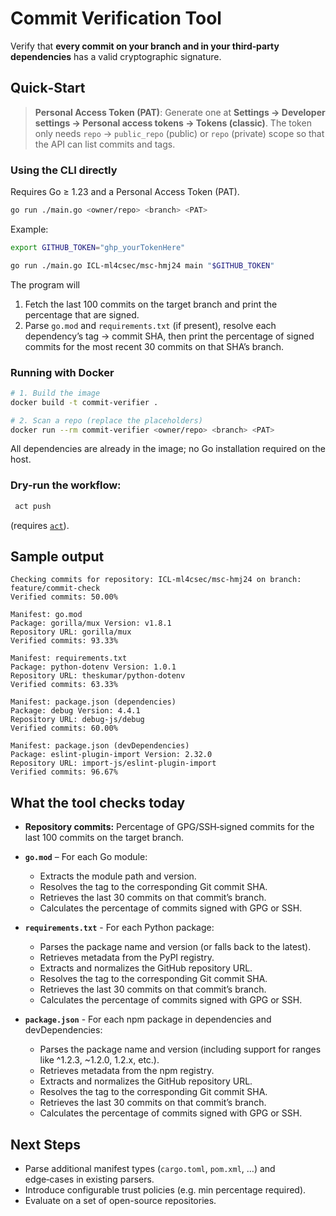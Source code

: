 <!-- ## Commit Verification Tool

Use locally:
- Make sure you have a personal access token, Settings -> Developer Settings -> personal access tokens -> generate new token (classic).
- Clone the repository. 
- can run main with three arguments, repository (username/repository), branch, token
or act push? (do i need to do something/install something for this to work?)


Current tool:
- Checks current branch in repository to and output is percentage of verified commits on branch
- Parses go.mod file, finds package and version and finds % verified commits through APIs, 30 commits per page
- Parses requirements.txt file, finds package and version and finds % verified commits through APIs, 30 commits per page

Next steps:
- Handle more cases of manifest files, as well as more edge cases for current manifest file parsing. 
- Add adjustable trust policies
- Test on evaluation repositories
 -->

 <!-- This repo ships both **a GitHub Action** and **a standalone CLI/Docker image** that run the exact same logic. Clone it, use it in CI, or dry‑run the workflow locally with [`act`](https://github.com/nektos/act) – whatever suits your workflow. -->
<!-- | Scenario             | Command / File                                                                                       | Notes                                                     |
| -------------------- | ---------------------------------------------------------------------------------------------------- | --------------------------------------------------------- |
| **GitHub**           | Add `.github/workflows/commitverification.yml` (already in this repo)                                | Every push / PR gets scanned automatically.               |
| **Local (Go)**       | `go run ./main.go <owner/repo> <branch> <PAT>`                                                       | Requires Go ≥ 1.23 and a Personal Access Token (PAT).     |
| **Local (Docker)**   | `docker build -t commit‑verifier .`<br> <br>`docker run --rm commit‑verifier <owner/repo> <branch> <PAT>` | Runs entirely in Docker, no local Go install required.                                 |
| **Dry‑run workflow** | `act push`                                                                                           | Simulates the GitHub Action locally. Install `act` first. | -->


<!-- > **Tip for `docker buildx` users** – if your Docker CLI defaults to Buildx, make sure you still pass the build context (`.`) just like above: `docker buildx build -t commit-verifier .`.  Omitting the dot will trigger the *"requires exactly 1 argument"* error.

All dependencies are vendored inside the image; *no* Go toolchain is required on the host. -->


<!-- ## Why is there a workflow file in the repo?

Keeping `.github/workflows/commitverification.yml` in the repository **doesn’t interfere** with local usage – Git simply treats it like any other file.  When you clone the repo, the file just lives on disk; it only becomes active when the repository is pushed to GitHub and Actions are enabled.  Feel free to ignore or delete it in downstream forks if you don’t need the Action.

--- -->



# Commit Verification Tool

Verify that **every commit on your branch and in your third‑party dependencies** has a valid cryptographic signature.


## Quick‑Start


> **Personal Access Token (PAT)**: Generate one at **Settings → Developer settings → Personal access tokens → Tokens (classic)**. The token only needs `repo` → `public_repo` (public) or `repo` (private) scope so that the API can list commits and tags.


### Using the CLI directly
Requires Go ≥ 1.23 and a Personal Access Token (PAT).
```bash 
go run ./main.go <owner/repo> <branch> <PAT>
```

Example:
```bash
export GITHUB_TOKEN="ghp_yourTokenHere"

go run ./main.go ICL-ml4csec/msc-hmj24 main "$GITHUB_TOKEN"
```

The program will

1. Fetch the last 100 commits on the target branch and print the percentage that are signed.
2. Parse `go.mod` and `requirements.txt` (if present), resolve each dependency’s tag → commit SHA, then print the percentage of signed commits for the most recent 30 commits on that SHA’s branch.


### Running with Docker

```bash
# 1. Build the image
docker build -t commit-verifier .

# 2. Scan a repo (replace the placeholders)
docker run --rm commit-verifier <owner/repo> <branch> <PAT>
```
All dependencies are already in the image; no Go installation required on the host.

### Dry-run the workflow:
```bash
 act push 
```
(requires [`act`](https://github.com/nektos/act)).


## Sample output

```text
Checking commits for repository: ICL-ml4csec/msc-hmj24 on branch: feature/commit-check
Verified commits: 50.00%

Manifest: go.mod
Package: gorilla/mux Version: v1.8.1
Repository URL: gorilla/mux
Verified commits: 93.33%

Manifest: requirements.txt
Package: python-dotenv Version: 1.0.1
Repository URL: theskumar/python-dotenv
Verified commits: 63.33%

Manifest: package.json (dependencies)
Package: debug Version: 4.4.1
Repository URL: debug-js/debug
Verified commits: 60.00%

Manifest: package.json (devDependencies)
Package: eslint-plugin-import Version: 2.32.0
Repository URL: import-js/eslint-plugin-import
Verified commits: 96.67%
```


## What the tool checks today

* **Repository commits:** Percentage of GPG/SSH‑signed commits for the last 100 commits on the target branch.

* **`go.mod`** – For each Go module:
  * Extracts the module path and version.
  * Resolves the tag to the corresponding Git commit SHA.
  * Retrieves the last 30 commits on that commit’s branch.
  * Calculates the percentage of commits signed with GPG or SSH.

* **`requirements.txt`** - For each Python package:
  * Parses the package name and version (or falls back to the latest).
  * Retrieves metadata from the PyPI registry.
  * Extracts and normalizes the GitHub repository URL.
  * Resolves the tag to the corresponding Git commit SHA.
  * Retrieves the last 30 commits on that commit’s branch.
  * Calculates the percentage of commits signed with GPG or SSH.

* **`package.json`** - For each npm package in dependencies and devDependencies:
  * Parses the package name and version (including support for ranges like ^1.2.3, ~1.2.0, 1.2.x, etc.).
  * Retrieves metadata from the npm registry.
  * Extracts and normalizes the GitHub repository URL.
  * Resolves the tag to the corresponding Git commit SHA.
  * Retrieves the last 30 commits on that commit’s branch.
  * Calculates the percentage of commits signed with GPG or SSH.


## Next Steps
* Parse additional manifest types (`cargo.toml`, `pom.xml`, …) and edge‑cases in existing parsers.
* Introduce configurable trust policies (e.g. min percentage required).
* Evaluate on a set of open-source repositories.

